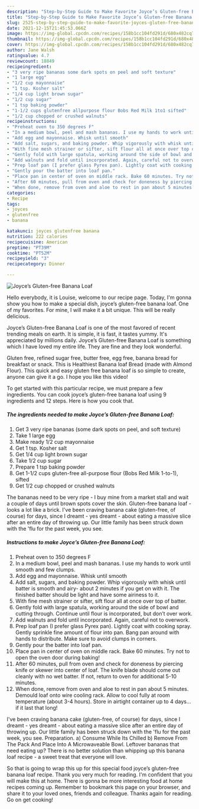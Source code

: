 ```yaml
---
description: "Step-by-Step Guide to Make Favorite Joyce’s Gluten-free Banana Loaf"
title: "Step-by-Step Guide to Make Favorite Joyce’s Gluten-free Banana Loaf"
slug: 2525-step-by-step-guide-to-make-favorite-joyces-gluten-free-banana-loaf
date: 2021-12-15T21:45:53.066Z
image: https://img-global.cpcdn.com/recipes/158b1cc104fd291d/680x482cq70/joyces-gluten-free-banana-loaf-recipe-main-photo.jpg
thumbnail: https://img-global.cpcdn.com/recipes/158b1cc104fd291d/680x482cq70/joyces-gluten-free-banana-loaf-recipe-main-photo.jpg
cover: https://img-global.cpcdn.com/recipes/158b1cc104fd291d/680x482cq70/joyces-gluten-free-banana-loaf-recipe-main-photo.jpg
author: Jane Walsh
ratingvalue: 4.7
reviewcount: 18849
recipeingredient:
- "3 very ripe bananas some dark spots on peel and soft texture"
- "1 large egg"
- "1/2 cup mayonnaise"
- "1 tsp. Kosher salt"
- "1/4 cup light brown sugar"
- "1/2 cup sugar"
- "1 tsp baking powder"
- "1-1/2 cups glutenfree allpurpose flour Bobs Red Milk 1to1 sifted"
- "1/2 cup chopped or crushed walnuts"
recipeinstructions:
- "Preheat oven to 350 degrees F"
- "In a medium bowl, peel and mash bananas. I use my hands to work until smooth and few clumps."
- "Add egg and mayonnaise. Whisk until smooth"
- "Add salt, sugars, and baking powder. Whip vigorously with whisk until batter is smooth and airy- about 2 minutes if you get on with it. The finished batter should be light and have some airiness to it."
- "With fine mesh strainer or sifter, sift flour all at once over top of batter."
- "Gently fold with large spatula, working around the side of bowl and cutting through. Continue until flour is incorporated, but don’t over work."
- "Add walnuts and fold until incorporated. Again, careful not to overwork."
- "Prep loaf pan (I prefer glass Pyrex pan). Lightly coat with cooking spray. Gently sprinkle fine amount of flour into pan. Bang pan around with hands to distribute. Make sure to avoid clumps in corners."
- "Gently pour the batter into loaf pan."
- "Place pan in center of oven on middle rack. Bake 60 minutes. Try not to open the oven door during baking!"
- "After 60 minutes, pull from oven and check for doneness by piercing knife or skewer into center of loaf. The knife blade should come out cleanly with no wet batter. If not, return to oven for additional 5-10 minutes."
- "When done, remove from oven and aloe to rest in pan about 5 minutes. Demould loaf onto wire cooling rack. Allow to cool fully at room temperature (about 3-4 hours). Store in airtight container up to 4 days... if it last that long!"
categories:
- Recipe
tags:
- joyces
- glutenfree
- banana

katakunci: joyces glutenfree banana 
nutrition: 222 calories
recipecuisine: American
preptime: "PT39M"
cooktime: "PT52M"
recipeyield: "3"
recipecategory: Dinner

---
```



![Joyce’s Gluten-free Banana Loaf](https://img-global.cpcdn.com/recipes/158b1cc104fd291d/680x482cq70/joyces-gluten-free-banana-loaf-recipe-main-photo.jpg)

Hello everybody, it is Louise, welcome to our recipe page. Today, I'm gonna show you how to make a special dish, joyce’s gluten-free banana loaf. One of my favorites. For mine, I will make it a bit unique. This will be really delicious.

Joyce’s Gluten-free Banana Loaf is one of the most favored of recent trending meals on earth. It is simple, it is fast, it tastes yummy. It's appreciated by millions daily. Joyce’s Gluten-free Banana Loaf is something which I have loved my entire life. They are fine and they look wonderful.

Gluten free, refined sugar free, butter free, egg free, banana bread for breakfast or snack. This is Healthiest Banana loaf Bread (made with Almond Flour). This quick and easy gluten free banana loaf is so simple to create, anyone can give it a go. I hope you like this video!


To get started with this particular recipe, we must prepare a few ingredients. You can cook joyce’s gluten-free banana loaf using 9 ingredients and 12 steps. Here is how you cook that.

<!--inarticleads1-->

##### The ingredients needed to make Joyce’s Gluten-free Banana Loaf:

1. Get 3 very ripe bananas (some dark spots on peel, and soft texture)
1. Take 1 large egg
1. Make ready 1/2 cup mayonnaise
1. Get 1 tsp. Kosher salt
1. Get 1/4 cup light brown sugar
1. Take 1/2 cup sugar
1. Prepare 1 tsp baking powder
1. Get 1-1/2 cups gluten-free all-purpose flour (Bobs Red Milk 1-to-1), sifted
1. Get 1/2 cup chopped or crushed walnuts


The bananas need to be very ripe - I buy mine from a market stall and wait a couple of days until brown spots cover the skin. Gluten-free banana loaf - looks a lot like a brick. I&#39;ve been craving banana cake (gluten-free, of course) for days, since I dreamt - yes dreamt - about eating a massive slice after an entire day of throwing up. Our little family has been struck down with the &#39;flu for the past week, you see. 

<!--inarticleads2-->

##### Instructions to make Joyce’s Gluten-free Banana Loaf:

1. Preheat oven to 350 degrees F
1. In a medium bowl, peel and mash bananas. I use my hands to work until smooth and few clumps.
1. Add egg and mayonnaise. Whisk until smooth
1. Add salt, sugars, and baking powder. Whip vigorously with whisk until batter is smooth and airy- about 2 minutes if you get on with it. The finished batter should be light and have some airiness to it.
1. With fine mesh strainer or sifter, sift flour all at once over top of batter.
1. Gently fold with large spatula, working around the side of bowl and cutting through. Continue until flour is incorporated, but don’t over work.
1. Add walnuts and fold until incorporated. Again, careful not to overwork.
1. Prep loaf pan (I prefer glass Pyrex pan). Lightly coat with cooking spray. Gently sprinkle fine amount of flour into pan. Bang pan around with hands to distribute. Make sure to avoid clumps in corners.
1. Gently pour the batter into loaf pan.
1. Place pan in center of oven on middle rack. Bake 60 minutes. Try not to open the oven door during baking!
1. After 60 minutes, pull from oven and check for doneness by piercing knife or skewer into center of loaf. The knife blade should come out cleanly with no wet batter. If not, return to oven for additional 5-10 minutes.
1. When done, remove from oven and aloe to rest in pan about 5 minutes. Demould loaf onto wire cooling rack. Allow to cool fully at room temperature (about 3-4 hours). Store in airtight container up to 4 days... if it last that long!


I&#39;ve been craving banana cake (gluten-free, of course) for days, since I dreamt - yes dreamt - about eating a massive slice after an entire day of throwing up. Our little family has been struck down with the &#39;flu for the past week, you see. Preparation. a) Consume While Its Chilled b) Remove From The Pack And Place Into A Microwaveable Bowl. Leftover bananas that need eating up? There is no better solution than whipping up this banana loaf recipe - a sweet treat that everyone will love. 

So that is going to wrap this up for this special food joyce’s gluten-free banana loaf recipe. Thank you very much for reading. I'm confident that you will make this at home. There is gonna be more interesting food at home recipes coming up. Remember to bookmark this page on your browser, and share it to your loved ones, friends and colleague. Thanks again for reading. Go on get cooking!
